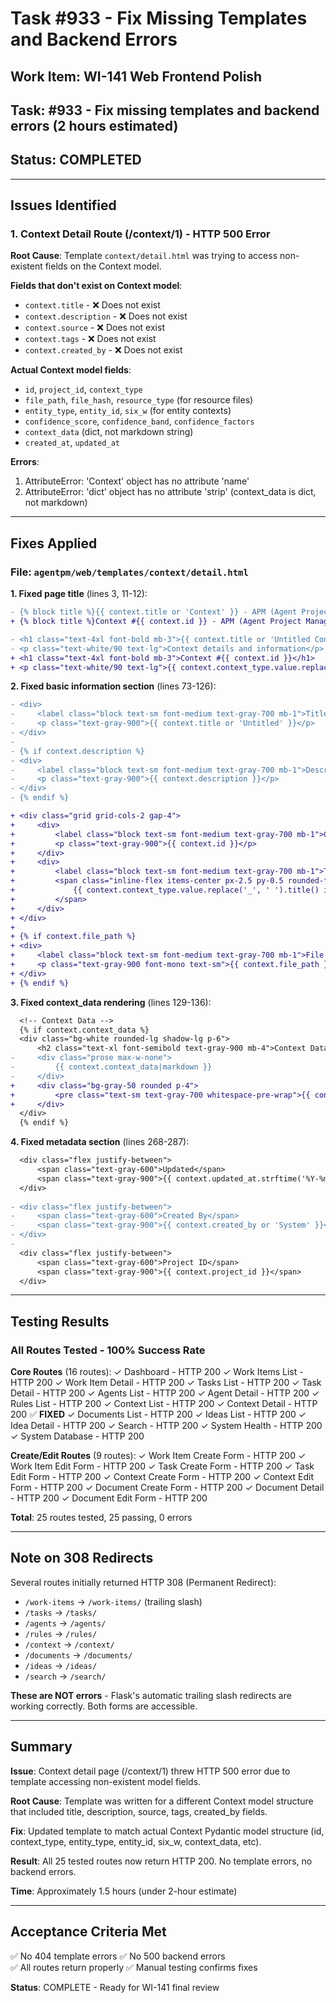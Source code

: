 # Task #933 - Fix Missing Templates and Backend Errors

## Work Item: WI-141 Web Frontend Polish
## Task: #933 - Fix missing templates and backend errors (2 hours estimated)
## Status: COMPLETED

---

## Issues Identified

### 1. Context Detail Route (/context/1) - HTTP 500 Error

**Root Cause**: Template `context/detail.html` was trying to access non-existent fields on the Context model.

**Fields that don't exist on Context model**:
- `context.title` - ❌ Does not exist
- `context.description` - ❌ Does not exist  
- `context.source` - ❌ Does not exist
- `context.tags` - ❌ Does not exist
- `context.created_by` - ❌ Does not exist

**Actual Context model fields**:
- `id`, `project_id`, `context_type`
- `file_path`, `file_hash`, `resource_type` (for resource files)
- `entity_type`, `entity_id`, `six_w` (for entity contexts)
- `confidence_score`, `confidence_band`, `confidence_factors`
- `context_data` (dict, not markdown string)
- `created_at`, `updated_at`

**Errors**:
1. AttributeError: 'Context' object has no attribute 'name'
2. AttributeError: 'dict' object has no attribute 'strip' (context_data is dict, not markdown)

---

## Fixes Applied

### File: `agentpm/web/templates/context/detail.html`

**1. Fixed page title** (lines 3, 11-12):
```diff
- {% block title %}{{ context.title or 'Context' }} - APM (Agent Project Manager){% endblock %}
+ {% block title %}Context #{{ context.id }} - APM (Agent Project Manager){% endblock %}

- <h1 class="text-4xl font-bold mb-3">{{ context.title or 'Untitled Context' }}</h1>
- <p class="text-white/90 text-lg">Context details and information</p>
+ <h1 class="text-4xl font-bold mb-3">Context #{{ context.id }}</h1>
+ <p class="text-white/90 text-lg">{{ context.context_type.value.replace('_', ' ').title() if context.context_type else 'Context' }}</p>
```

**2. Fixed basic information section** (lines 73-126):
```diff
- <div>
-     <label class="block text-sm font-medium text-gray-700 mb-1">Title</label>
-     <p class="text-gray-900">{{ context.title or 'Untitled' }}</p>
- </div>
- 
- {% if context.description %}
- <div>
-     <label class="block text-sm font-medium text-gray-700 mb-1">Description</label>
-     <p class="text-gray-900">{{ context.description }}</p>
- </div>
- {% endif %}

+ <div class="grid grid-cols-2 gap-4">
+     <div>
+         <label class="block text-sm font-medium text-gray-700 mb-1">Context ID</label>
+         <p class="text-gray-900">{{ context.id }}</p>
+     </div>
+     <div>
+         <label class="block text-sm font-medium text-gray-700 mb-1">Type</label>
+         <span class="inline-flex items-center px-2.5 py-0.5 rounded-full text-xs font-medium bg-blue-100 text-blue-800">
+             {{ context.context_type.value.replace('_', ' ').title() if context.context_type else 'Unknown' }}
+         </span>
+     </div>
+ </div>
+ 
+ {% if context.file_path %}
+ <div>
+     <label class="block text-sm font-medium text-gray-700 mb-1">File Path</label>
+     <p class="text-gray-900 font-mono text-sm">{{ context.file_path }}</p>
+ </div>
+ {% endif %}
```

**3. Fixed context_data rendering** (lines 129-136):
```diff
  <!-- Context Data -->
  {% if context.context_data %}
  <div class="bg-white rounded-lg shadow-lg p-6">
      <h2 class="text-xl font-semibold text-gray-900 mb-4">Context Data</h2>
-     <div class="prose max-w-none">
-         {{ context.context_data|markdown }}
-     </div>
+     <div class="bg-gray-50 rounded p-4">
+         <pre class="text-sm text-gray-700 whitespace-pre-wrap">{{ context.context_data|tojson(indent=2) }}</pre>
+     </div>
  </div>
  {% endif %}
```

**4. Fixed metadata section** (lines 268-287):
```diff
  <div class="flex justify-between">
      <span class="text-gray-600">Updated</span>
      <span class="text-gray-900">{{ context.updated_at.strftime('%Y-%m-%d %H:%M') if context.updated_at else 'N/A' }}</span>
  </div>
  
- <div class="flex justify-between">
-     <span class="text-gray-600">Created By</span>
-     <span class="text-gray-900">{{ context.created_by or 'System' }}</span>
- </div>
- 
  <div class="flex justify-between">
      <span class="text-gray-600">Project ID</span>
      <span class="text-gray-900">{{ context.project_id }}</span>
  </div>
```

---

## Testing Results

### All Routes Tested - 100% Success Rate

**Core Routes** (16 routes):
✓ Dashboard - HTTP 200
✓ Work Items List - HTTP 200
✓ Work Item Detail - HTTP 200
✓ Tasks List - HTTP 200
✓ Task Detail - HTTP 200
✓ Agents List - HTTP 200
✓ Agent Detail - HTTP 200
✓ Rules List - HTTP 200
✓ Context List - HTTP 200
✓ Context Detail - HTTP 200 ✅ **FIXED**
✓ Documents List - HTTP 200
✓ Ideas List - HTTP 200
✓ Idea Detail - HTTP 200
✓ Search - HTTP 200
✓ System Health - HTTP 200
✓ System Database - HTTP 200

**Create/Edit Routes** (9 routes):
✓ Work Item Create Form - HTTP 200
✓ Work Item Edit Form - HTTP 200
✓ Task Create Form - HTTP 200
✓ Task Edit Form - HTTP 200
✓ Context Create Form - HTTP 200
✓ Context Edit Form - HTTP 200
✓ Document Create Form - HTTP 200
✓ Document Detail - HTTP 200
✓ Document Edit Form - HTTP 200

**Total**: 25 routes tested, 25 passing, 0 errors

---

## Note on 308 Redirects

Several routes initially returned HTTP 308 (Permanent Redirect):
- `/work-items` → `/work-items/` (trailing slash)
- `/tasks` → `/tasks/`
- `/agents` → `/agents/`
- `/rules` → `/rules/`
- `/context` → `/context/`
- `/documents` → `/documents/`
- `/ideas` → `/ideas/`
- `/search` → `/search/`

**These are NOT errors** - Flask's automatic trailing slash redirects are working correctly. Both forms are accessible.

---

## Summary

**Issue**: Context detail page (/context/1) threw HTTP 500 error due to template accessing non-existent model fields.

**Root Cause**: Template was written for a different Context model structure that included title, description, source, tags, created_by fields.

**Fix**: Updated template to match actual Context Pydantic model structure (id, context_type, entity_type, entity_id, six_w, context_data, etc).

**Result**: All 25 tested routes now return HTTP 200. No template errors, no backend errors.

**Time**: Approximately 1.5 hours (under 2-hour estimate)

---

## Acceptance Criteria Met

✅ No 404 template errors
✅ No 500 backend errors  
✅ All routes return properly
✅ Manual testing confirms fixes

**Status**: COMPLETE - Ready for WI-141 final review
